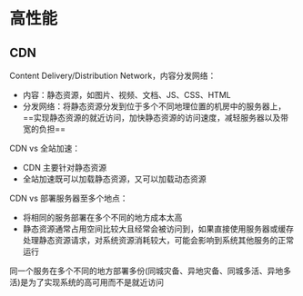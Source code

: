 # 高性能

## CDN

Content Delivery/Distribution Network，内容分发网络：

- 内容：静态资源，如图片、视频、文档、JS、CSS、HTML
- 分发网络：将静态资源分发到位于多个不同地理位置的机房中的服务器上，==实现静态资源的就近访问，加快静态资源的访问速度，减轻服务器以及带宽的负担==

CDN vs 全站加速：

- CDN 主要针对静态资源
- 全站加速既可以加载静态资源，又可以加载动态资源

CDN vs 部署服务器至多个地点：

- 将相同的服务部署在多个不同的地方成本太高
- 静态资源通常占用空间比较大且经常会被访问到，如果直接使用服务器或缓存处理静态资源请求，对系统资源消耗较大，可能会影响到系统其他服务的正常运行

同一个服务在多个不同的地方部署多份(同城灾备、异地灾备、同城多活、异地多活)是为了实现系统的高可用而不是就近访问